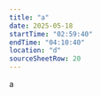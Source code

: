 ```yaml
---
title: "a"
date: 2025-05-18
startTime: "02:59:40"
endTime: "04:10:40"
location: "d"
sourceSheetRow: 20
---
```


a

